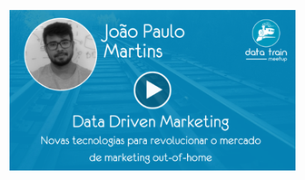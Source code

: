 [<img src="https://github.com/TheDataTrain/Meetups/blob/master/meetup-02/imgs/video-joao-paulo.png">](https://www.youtube.com/watch?v=PTqbNyjU43w)
